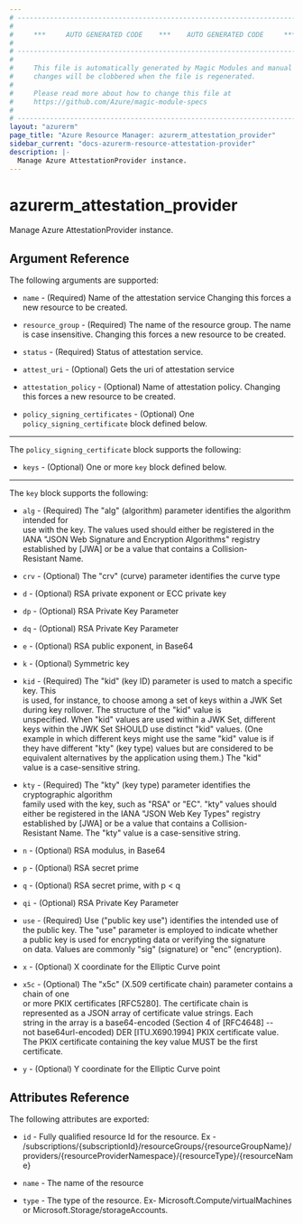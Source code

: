 ```yaml
---
# ----------------------------------------------------------------------------
#
#     ***     AUTO GENERATED CODE    ***    AUTO GENERATED CODE     ***
#
# ----------------------------------------------------------------------------
#
#     This file is automatically generated by Magic Modules and manual
#     changes will be clobbered when the file is regenerated.
#
#     Please read more about how to change this file at
#     https://github.com/Azure/magic-module-specs
#
# ----------------------------------------------------------------------------
layout: "azurerm"
page_title: "Azure Resource Manager: azurerm_attestation_provider"
sidebar_current: "docs-azurerm-resource-attestation-provider"
description: |-
  Manage Azure AttestationProvider instance.
---
```


# azurerm_attestation_provider

Manage Azure AttestationProvider instance.


## Argument Reference

The following arguments are supported:

* `name` - (Required) Name of the attestation service Changing this forces a new resource to be created.

* `resource_group` - (Required) The name of the resource group. The name is case insensitive. Changing this forces a new resource to be created.

* `status` - (Required) Status of attestation service.

* `attest_uri` - (Optional) Gets the uri of attestation service

* `attestation_policy` - (Optional) Name of attestation policy. Changing this forces a new resource to be created.

* `policy_signing_certificates` - (Optional) One `policy_signing_certificate` block defined below.

---

The `policy_signing_certificate` block supports the following:

* `keys` - (Optional) One or more `key` block defined below.


---

The `key` block supports the following:

* `alg` - (Required) The "alg" (algorithm) parameter identifies the algorithm intended for<br>use with the key.  The values used should either be registered in the<br>IANA "JSON Web Signature and Encryption Algorithms" registry<br>established by [JWA] or be a value that contains a Collision-<br>Resistant Name.

* `crv` - (Optional) The "crv" (curve) parameter identifies the curve type

* `d` - (Optional) RSA private exponent or ECC private key

* `dp` - (Optional) RSA Private Key Parameter

* `dq` - (Optional) RSA Private Key Parameter

* `e` - (Optional) RSA public exponent, in Base64

* `k` - (Optional) Symmetric key

* `kid` - (Required) The "kid" (key ID) parameter is used to match a specific key.  This<br>is used, for instance, to choose among a set of keys within a JWK Set<br>during key rollover.  The structure of the "kid" value is<br>unspecified.  When "kid" values are used within a JWK Set, different<br>keys within the JWK Set SHOULD use distinct "kid" values.  (One<br>example in which different keys might use the same "kid" value is if<br>they have different "kty" (key type) values but are considered to be<br>equivalent alternatives by the application using them.)  The "kid"<br>value is a case-sensitive string.

* `kty` - (Required) The "kty" (key type) parameter identifies the cryptographic algorithm<br>family used with the key, such as "RSA" or "EC". "kty" values should<br>either be registered in the IANA "JSON Web Key Types" registry<br>established by [JWA] or be a value that contains a Collision-<br>Resistant Name.  The "kty" value is a case-sensitive string.

* `n` - (Optional) RSA modulus, in Base64

* `p` - (Optional) RSA secret prime

* `q` - (Optional) RSA secret prime, with p < q

* `qi` - (Optional) RSA Private Key Parameter

* `use` - (Required) Use ("public key use") identifies the intended use of<br>the public key. The "use" parameter is employed to indicate whether<br>a public key is used for encrypting data or verifying the signature<br>on data. Values are commonly "sig" (signature) or "enc" (encryption).

* `x` - (Optional) X coordinate for the Elliptic Curve point

* `x5c` - (Optional) The "x5c" (X.509 certificate chain) parameter contains a chain of one<br>or more PKIX certificates [RFC5280].  The certificate chain is<br>represented as a JSON array of certificate value strings.  Each<br>string in the array is a base64-encoded (Section 4 of [RFC4648] --<br>not base64url-encoded) DER [ITU.X690.1994] PKIX certificate value.<br>The PKIX certificate containing the key value MUST be the first<br>certificate.

* `y` - (Optional) Y coordinate for the Elliptic Curve point

## Attributes Reference

The following attributes are exported:

* `id` - Fully qualified resource Id for the resource. Ex - /subscriptions/{subscriptionId}/resourceGroups/{resourceGroupName}/providers/{resourceProviderNamespace}/{resourceType}/{resourceName}

* `name` - The name of the resource

* `type` - The type of the resource. Ex- Microsoft.Compute/virtualMachines or Microsoft.Storage/storageAccounts.
